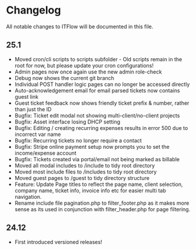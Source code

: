 # Changelog

All notable changes to ITFlow will be documented in this file.

## 25.1
- Moved cron/cli scripts to scripts subfolder - Old scripts remain in the root for now, but please update your cron configurations!
- Admin pages now once again use the new admin role-check
- Debug now shows the current git branch
- Individual POST handler logic pages can no longer be accessed directly
- Auto-acknowledgement email for email parsed tickets now contains guest link
- Guest ticket feedback now shows friendly ticket prefix & number, rather than just the ID
- Bugfix: Ticket edit modal not showing multi-client/no-client projects
- Bugfix: Asset interface losing DHCP setting
- Bugfix: Editing / creating recurring expenses results in error 500 due to incorrect var name
- Bugfix: Recurring tickets no longer require a contact
- Bugfix: Stripe online payment setup now prompts you to set the income/expense account
- Bugfix: Tickets created via portal/email not being marked as billable
- Moved all modal includes to /include to tidy root directory
- Moved most include files to /includes to tidy root directory
- Moved guest pages to /guest to tidy directory structure
- Feature: Update Page titles to reflect the page name, client selection, company name, ticket info, invoice info etc for easier multi tab navigation.
- Rename include file pagination.php to filter_footer.php as it makes more sense as its used in conjunction with filter_header.php for page filtering. 

## 24.12

- First introduced versioned releases!
